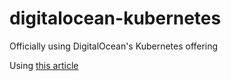 # digitalocean-kubernetes
Officially using DigitalOcean's Kubernetes offering

Using [this article](https://www.digitalocean.com/community/tutorials/how-to-set-up-an-nginx-ingress-with-cert-manager-on-digitalocean-kubernetes)
